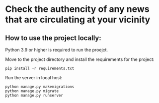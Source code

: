 # Check the authencity of any news that are circulating at your vicinity

## How to use the project locally:

Python 3.9 or higher is required to run the proejct.

Move to the project directory and install the requirements for the project:
```
pip install -r requirements.txt
```

Run the server in local host:
```
python manage.py makemigrations
python manage.py migrate
python manage.py runserver